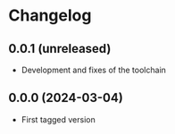 # Changelog

## 0.0.1 (unreleased)


* Development and fixes of the toolchain


## 0.0.0 (2024-03-04)

* First tagged version
